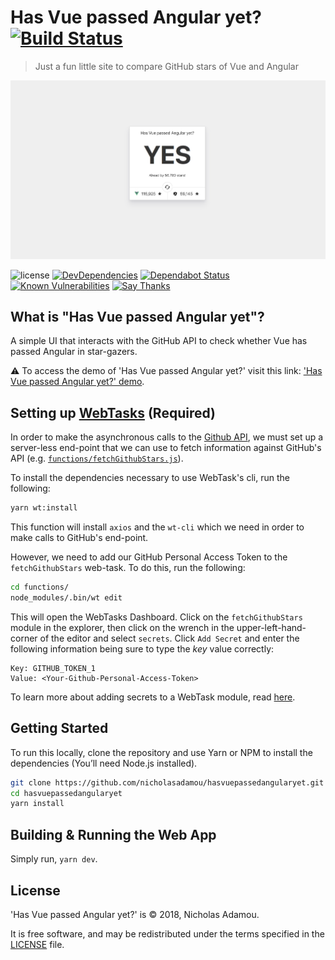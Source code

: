 # Has Vue passed Angular yet? [![Build Status](https://travis-ci.org/nicholasadamou/hasvuepassedangularyet.svg?branch=master)](https://travis-ci.org/nicholasadamou/hasvuepassedangularyet)

> Just a fun little site to compare GitHub stars of Vue and Angular

![preview](preview.png)

![license](https://img.shields.io/apm/l/vim-mode.svg)
[![DevDependencies](https://img.shields.io/david/dev/nicholasadamou/hasvuepassedangularyet.svg?style=flat-square)](https://david-dm.org/nicholasadamou/hasvuepassedangularyet#info=devDependencies)
[![Dependabot Status](https://api.dependabot.com/badges/status?host=github&repo=nicholasadamou/hasvuepassedangularyet)](https://dependabot.com)
[![Known Vulnerabilities](https://snyk.io/test/github/nicholasadamou/hasvuepassedangularyet/badge.svg?targetFile=package.json)](https://snyk.io/test/github/nicholasadamou/hasvuepassedangularyet?targetFile=package.json)
[![Say Thanks](https://img.shields.io/badge/say-thanks-ff69b4.svg)](https://saythanks.io/to/NicholasAdamou)

## What is "Has Vue passed Angular yet"?

A simple UI that interacts with the GitHub API to check whether Vue has passed Angular in star-gazers.

⚠️ To access the demo of 'Has Vue passed Angular yet?' visit this link: ['Has Vue passed Angular yet?' demo](https://hasvuepassedangularyet.surge.sh/).

## Setting up [WebTasks](https://webtask.io) (Required)

In order to make the asynchronous calls to the [Github API](https://developer.github.com/v4/), we must set up a server-less end-point that we can use to fetch information against GitHub's API (e.g. [`functions/fetchGithubStars.js`](functions/fetchGithubStars.js)).

To install the dependencies necessary to use WebTask's cli, run the following:

```bash
yarn wt:install
```

This function will install `axios` and the `wt-cli` which we need in order to make calls to GitHub's end-point.

However, we need to add our GitHub Personal Access Token to the `fetchGithubStars` web-task. To do this, run the following:

```bash
cd functions/
node_modules/.bin/wt edit
```

This will open the WebTasks Dashboard. Click on the `fetchGithubStars` module in the explorer, then click on the wrench in the upper-left-hand-corner of the editor and select `secrets`. Click `Add Secret` and enter the following information being sure to type the _key_ value correctly:

```text
Key: GITHUB_TOKEN_1
Value: <Your-Github-Personal-Access-Token>
```

To learn more about adding secrets to a WebTask module, read [here](https://webtask.io/docs/editor/secrets).

## Getting Started

To run this locally, clone the repository and use Yarn or NPM to install the dependencies (You’ll need Node.js installed).

```bash
git clone https://github.com/nicholasadamou/hasvuepassedangularyet.git
cd hasvuepassedangularyet
yarn install
```

## Building & Running the Web App

Simply run, `yarn dev`.

## License

'Has Vue passed Angular yet?' is © 2018, Nicholas Adamou.

It is free software, and may be redistributed under the terms specified in the [LICENSE] file.

[LICENSE]: LICENSE
